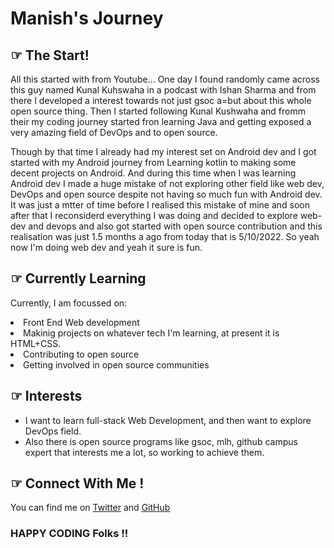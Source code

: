 # Manish's Journey

## ☞ The Start!

All this started with from Youtube...
One day I found randomly came across this guy named Kunal Kuhswaha in a podcast with Ishan Sharma and from there I developed a interest towards not just gsoc a=but about this whole open source thing. Then I started following Kunal Kushwaha and fromm their my coding journey started fron learning Java and getting exposed a very amazing field of DevOps and to open source. 

Though by that time I already had my interest set on Android dev and I got started with my Android journey from Learning kotlin to making some decent projects on Android. And during this time when I was learning Android dev I made a huge mistake of not exploring other field like web dev, DevOps and open source despite not having so much fun with Android dev. It was just a mtter of time before I realised this mistake of mine and soon after that I reconsiderd everything I was doing and decided to explore web-dev and devops and also got started with open source contribution and this realisation was just 1.5 months a ago from today that is 5/10/2022. So yeah now I'm doing web dev and yeah it sure is fun.


## ☞ Currently Learning

Currently, I am focussed on:
<li> Front End Web development </li>
<li> Makinig projects on whatever tech I'm learning, at present it is HTML+CSS. </li>
<li> Contributing to open source </li>
<li> Getting involved in open source communities</li>


## ☞ Interests

- I want to learn full-stack Web Development, and then want to explore DevOps field. 
- Also there is open source programs like gsoc, mlh, github campus expert that interests me a lot, so working to achieve them. 

## ☞ Connect With Me !

You can find me on [Twitter](https://twitter.com/_heismanish) and [GitHub](https://github.com/Heismanish)

### HAPPY CODING Folks !!
